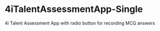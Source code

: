 # 4iTalentAssessmentApp-Single
4i Talent Assessment App with radio button for recording MCQ answers
